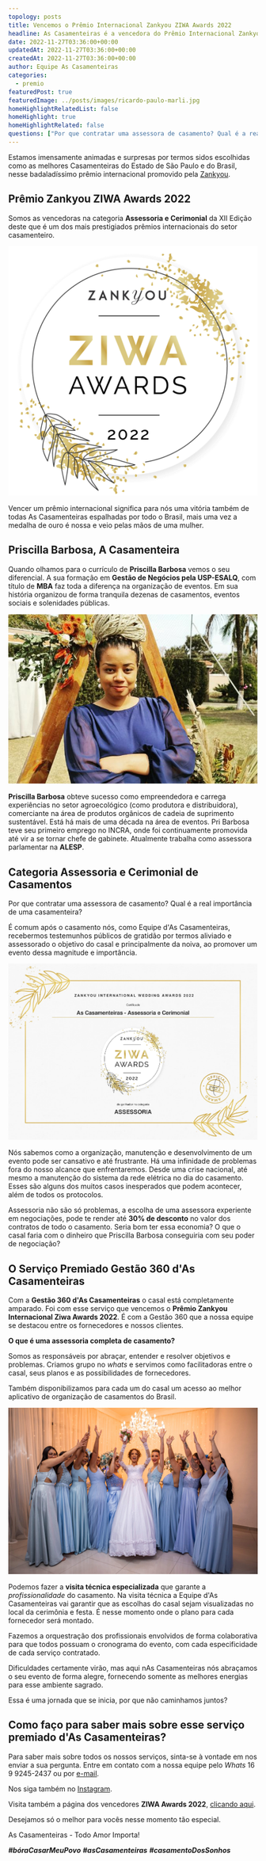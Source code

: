 ```yaml
---
topology: posts
title: Vencemos o Prêmio Internacional Zankyou ZIWA Awards 2022
headline: As Casamenteiras é a vencedora do Prêmio Internacional Zankyou ZIWA Awards 2022 na categoria Assessoria e Cerimonial de casamentos.
date: 2022-11-27T03:36:00+00:00
updatedAt: 2022-11-27T03:36:00+00:00
createdAt: 2022-11-27T03:36:00+00:00
author: Equipe As Casamenteiras
categories:
  - premio
featuredPost: true
featuredImage: ../posts/images/ricardo-paulo-marli.jpg
homeHighlightRelatedList: false
homeHighlight: true
homeHighlightRelated: false
questions: ["Por que contratar uma assessora de casamento? Qual é a real importância de uma casamenteira?:Nós sabemos como a organização, manutenção e desenvolvimento de um evento pode ser cansativo e até frustrante. Há uma infinidade de problemas fora do nosso alcance que enfrentaremos. Desde uma crise nacional, até mesmo a manutenção do sistema da rede elétrica no dia do casamento. Esses são alguns dos muitos casos inesperados que podem acontecer, além de todos os protocolos."]
---
```


Estamos imensamente animadas e surpresas por termos sidos escolhidas como as melhores Casamenteiras do Estado de São Paulo e do Brasil, nesse badaladíssimo prêmio internacional promovido pela [Zankyou](https://www.zankyou.com.br).

## Prêmio Zankyou ZIWA Awards 2022

Somos as vencedoras na categoria **Assessoria e Cerimonial** da XII Edição deste que é um dos mais prestigiados prêmios internacionais do setor casamenteiro. 

![Logotipo Prêmio Zankyou ZIWA Awards 2022](./images/badge-ziwa2022.png)

Vencer um prêmio internacional significa para nós uma vitória também de todas As Casamenteiras espalhadas por todo o Brasil, mais uma vez a medalha de ouro é nossa e veio pelas mãos de uma mulher.

## Priscilla Barbosa, A Casamenteira

Quando olhamos para o currículo de **Priscilla Barbosa** vemos o seu diferencial. A sua formação em **Gestão de Negócios pela USP-ESALQ**, com título de **MBA** faz toda a diferença na organização de eventos. Em sua história organizou de forma tranquila dezenas de casamentos, eventos sociais e solenidades públicas.

![A Cerimonialista Priscilla Barbosa](./images/priscilla-barbosa-cerimonialista.jpg)

**Priscilla Barbosa** obteve sucesso como empreendedora e carrega experiências no setor agroecológico (como produtora e distribuidora), comerciante na área de produtos orgânicos de cadeia de suprimento sustentável. Está há mais de uma década na área de eventos. Pri Barbosa teve seu primeiro emprego no INCRA, onde foi continuamente promovida até vir a se tornar chefe de gabinete. Atualmente trabalha como assessora parlamentar na **ALESP**.

## Categoria Assessoria e Cerimonial de Casamentos

Por que contratar uma assessora de casamento? Qual é a real importância de uma casamenteira?

É comum após o casamento nós, como Equipe d'As Casamenteiras, recebermos testemunhos públicos de gratidão por termos aliviado e assessorado o objetivo do casal e principalmente da noiva, ao promover um evento dessa magnitude e importância. 

![Certificado e Diplomação de Vencedora na Categoria Assessoria no Prêmio Internacional Zankyou ZIWA Awards 2022](./images/ziwa-diploma-as-casamenteiras.jpg)

Nós sabemos como a organização, manutenção e desenvolvimento de um evento pode ser cansativo e até frustrante. Há uma infinidade de problemas fora do nosso alcance que enfrentaremos. Desde uma crise nacional, até mesmo a manutenção do sistema da rede elétrica no dia do casamento. Esses são alguns dos muitos casos inesperados que podem acontecer, além de todos os protocolos.

Assessoria não são só problemas, a escolha de uma assessora experiente em negociações, pode te render até **30% de desconto** no valor dos contratos de todo o casamento. Seria bom ter essa economia? O que o casal faria com o dinheiro que Priscilla Barbosa conseguiria com seu poder de negociação? 

## O Serviço Premiado Gestão 360 d'As Casamenteiras

Com a **Gestão 360 d'As Casamenteiras** o casal está completamente amparado. Foi com esse serviço que vencemos o **Prêmio Zankyou Internacional Ziwa Awards 2022**. É com a Gestão 360 que a nossa equipe se destacou entre os fornecedores e nossos clientes. 

**O que é uma assessoria completa de casamento?**

Somos as responsáveis por abraçar, entender e resolver objetivos e problemas. Criamos grupo no *whats* e servimos como facilitadoras entre o casal, seus planos e as possibilidades de fornecedores. 

Também disponibilizamos para cada um do casal um acesso ao melhor aplicativo de organização de casamentos do Brasil.

![Casamento da Thais e do Paulo em Setembro de 2022](./images/tais-paulo-mini-wedding.jpg)

Podemos fazer a **visita técnica especializada** que garante a *profissionalidade* do casamento. Na visita técnica a Equipe d'As Casamenteiras vai garantir que as escolhas do casal sejam visualizadas no local da cerimônia e festa. É nesse momento onde o plano para cada fornecedor será montado.

Fazemos a orquestração dos profissionais envolvidos de forma colaborativa para que todos possuam o cronograma do evento, com cada especificidade de cada serviço contratado.

Dificuldades certamente virão, mas aqui nAs Casamenteiras nós abraçamos o seu evento de forma alegre, fornecendo somente as melhores energias para esse ambiente sagrado. 

Essa é uma jornada que se inicia, por que não caminhamos juntos?

## Como faço para saber mais sobre esse serviço premiado d'As Casamenteiras?

Para saber mais sobre todos os nossos serviços, sinta-se à vontade em nos enviar a sua pergunta. Entre em contato com a nossa equipe pelo *Whats* 16 9 9245-2437 ou por [e-mail](mailto:cerimonial@ascasamenteiras.com.br).

Nos siga também no [Instagram](https://instagram.com/ascasamenteiras_).

Visita também a página dos vencedores **ZIWA Awards 2022**, [clicando aqui](https://www.zankyou.com.br/ziwa/assessorias-cerimonial).

Desejamos só o melhor para vocês nesse momento tão especial. 

As Casamenteiras - Todo Amor Importa! 

**_#bóraCasarMeuPovo_** **_#asCasamenteiras_** **_#casamentoDosSonhos_**
